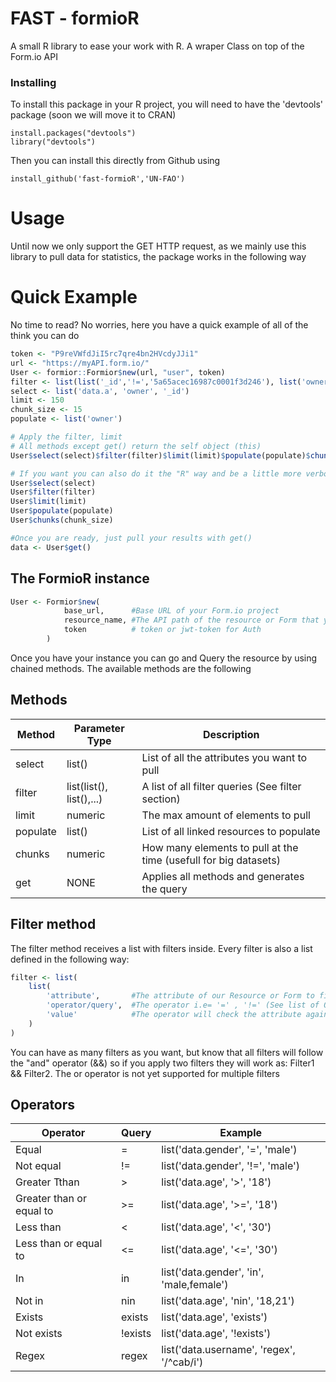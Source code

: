 # FAST - formioR

A small R library to ease your work with R.
A wraper Class on top of the Form.io API

### Installing

To install this package in your R project, you will need to have the 'devtools' package (soon we will move it to CRAN)

```
install.packages("devtools")
library("devtools")
```

Then you can install this directly from Github using

```
install_github('fast-formioR','UN-FAO')
```

# Usage

Until now we only support the GET HTTP request, as we mainly use this library to pull data for statistics, the package works in the following way

# Quick Example

No time to read? No worries, here you have a quick example of all of the think you can do

```R
token <- "P9reVWfdJiI5rc7qre4bn2HVcdyJJi1"
url <- "https://myAPI.form.io/"
User <- formior::Formior$new(url, "user", token)
filter <- list(list('_id','!=','5a65acec16987c0001f3d246'), list('owner','!=','2342342344'))
select <- list('data.a', 'owner', '_id')
limit <- 150
chunk_size <- 15
populate <- list('owner')

# Apply the filter, limit
# All methods except get() return the self object (this)
User$select(select)$filter(filter)$limit(limit)$populate(populate)$chunks(chunk_size)

# If you want you can also do it the "R" way and be a little more verbose about it
User$select(select)
User$filter(filter)
User$limit(limit)
User$populate(populate)
User$chunks(chunk_size)

#Once you are ready, just pull your results with get()
data <- User$get()
```

## The FormioR instance

```R
User <- Formior$new(
			base_url,      #Base URL of your Form.io project
			resource_name, #The API path of the resource or Form that you want to use
			token          # token or jwt-token for Auth
		)
```

Once you have your instance you can go and Query the resource by using chained methods. The available methods are the following

## Methods

| Method   | Parameter Type           | Description                                                      |
| -------- | ------------------------ | ---------------------------------------------------------------- |
| select   | list()                   | List of all the attributes you want to pull                      |
| filter   | list(list(), list(),...) | A list of all filter queries (See filter section)                |
| limit    | numeric                  | The max amount of elements to pull                               |
| populate | list()                   | List of all linked resources to populate                         |
| chunks   | numeric                  | How many elements to pull at the time (usefull for big datasets) |
| get      | NONE                     | Applies all methods and generates the query                      |

## Filter method

The filter method receives a list with filters inside. Every filter is also a list defined in the following way:

```R
filter <- list(
	list(
		'attribute',       #The attribute of our Resource or Form to filter
		'operator/query',  #The operator i.e= '=' , '!=' (See list of Queries)
		'value'            #The operator will check the attribute against this value
	)
)
```

You can have as many filters as you want, but know that all filters will follow the "and" operator (&&)
so if you apply two filters they will work as: Filter1 && Filter2. The or operator is not yet supported
for multiple filters

## Operators

| Operator                 | Query   | Example                                   |
| ------------------------ | ------- | ----------------------------------------- |
| Equal                    | =       | list('data.gender', '=', 'male')          |
| Not equal                | !=      | list('data.gender', '!=', 'male')         |
| Greater Tthan            | >       | list('data.age', '>', '18')               |
| Greater than or equal to | >=      | list('data.age', '>=', '18')              |
| Less than                | <       | list('data.age', '<', '30')               |
| Less than or equal to    | <=      | list('data.age', '<=', '30')              |
| In                       | in      | list('data.gender', 'in', 'male,female')  |
| Not in                   | nin     | list('data.age', 'nin', '18,21')          |
| Exists                   | exists  | list('data.age', 'exists')                |
| Not exists               | !exists | list('data.age', '!exists')               |
| Regex                    | regex   | list('data.username', 'regex', '/^cab/i') |
